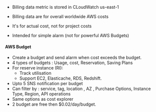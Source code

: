 
- Billing data metric is stored in CLoudWatch us-east-1
- Billing data are for overall worldwide AWS costs
- It's for actual cost, not for project costs

- Intended for simple alarm (not for powerful AWS Budgets)


#### AWS Budget
- Create a budget and send alarm when cost exceeds the budget.
- 4 types of budgets : Usage, cost, Reservation, Saving Plans
- For reserve instance (RI):
  - Track utilisation
  - Support EC2, Elasticache, RDS, Redshift.
- Upto 5 SNS notification per budget
- Can filter by : service, tag, location , AZ , Purchase Options, Instance Type, Region, API operations
- Same options as cost explorer
- 2 budget are free then $0.02/day/budget.

